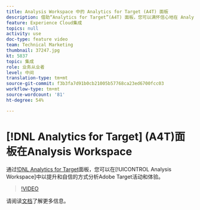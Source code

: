 ```yaml
---
title: Analysis Workspace 中的 Analytics for Target (A4T) 面板
description: 借助“Analytics for Target”(A4T) 面板，您可以满怀信心地在 Analysis Workspace 中分析 Adobe Target 活动和体验。
feature: Experience Cloud集成
topics: null
activity: use
doc-type: feature video
team: Technical Marketing
thumbnail: 37247.jpg
kt: 5837
topic: 集成
role: 业务从业者
level: 中间
translation-type: tm+mt
source-git-commit: f3b3fa7d91b0cb21005b57768ca23ed6700fcc03
workflow-type: tm+mt
source-wordcount: '81'
ht-degree: 54%

---
```



# [!DNL Analytics for Target] (A4T)面板在Analysis Workspace

通过[!DNL Analytics for Target](A4T)面板，您可以在[!UICONTROL Analysis Workspace]中以提升和自信的方式分析Adobe Target活动和体验。

>[!VIDEO](https://video.tv.adobe.com/v/37247/?quality=12&learn=on)

请阅读[文档](https://docs.adobe.com/content/help/zh-Hans/analytics/analyze/analysis-workspace/panels/a4t-panel.html)了解更多信息。
